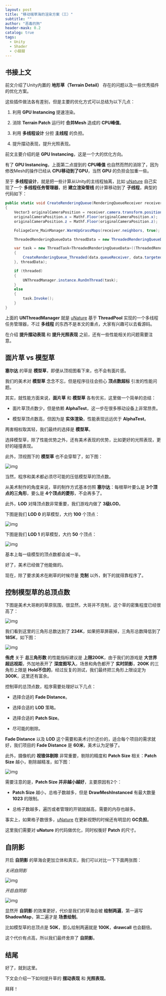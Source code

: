 ```yaml
---
layout: post
title: "移动端草海的渲染方案（三）"
subtitle: ""
author: "恶毒的狗"
header-mask: 0.2
catalog: true
tags:
  - Unity
  - Shader
  - 小甜甜
---
```


## 书接上文

前文介绍了Unity内置的 **地形草（Terrain Detail）** 存在的问题以及一些优秀插件的优化方案。

这些插件做法各有差别，但是主要的优化方式可以总结为以下几点：

1. 利用 **GPU Instancing** 提速渲染。

2. 消除 **Terrain Patch** 运行时 **合并Mesh** 造成的 **CPU峰值**。

3. 利用 **多线程设计** 分担 **主线程** 的负担。

4. 提升摆动表现，提升光照表现。

前文主要介绍的是 **GPU Instancing**，这是一个大的优化方向。

有了 **GPU Instancing**，上面第二点提到的 **CPU峰值** 也自然而然的消除了，因为修改Mesh的操作已经从 **CPU移动到了GPU**，当然 **GPU** 的负担会加重一些。

至于 **多线程设计**，就是把一些计算从Unity的主线程抽离，比如 [uNature](https://assetstore.unity.com/packages/vfx/shaders/unature-gpu-grass-and-interactable-trees-43129?aid=1101l85Tr) 自己实现了一个 **多线程任务管理器**，把 **建立渲染管线** 的计算移动到了 **子线程**，典型的代码如下：

```csharp
public static void CreateRenderingQueue(RenderingQueueReceiver receiver, bool threaded = true)
{
    Vector3 originalCameraPosition = receiver.camera.transform.position + UNStandaloneUtility.GetStreamingAdjuster();
    originalCameraPosition.x = Mathf.Floor(originalCameraPosition.x);
    originalCameraPosition.z = Mathf.Floor(originalCameraPosition.z);

    FoliageCore_MainManager.WarmUpGrassMaps(receiver.neighbors, true);

    ThreadedRenderingQueueData threadData = new ThreadedRenderingQueueData(receiver, originalCameraPosition);

    var task = new ThreadTask<ThreadedRenderingQueueData>((ThreadedRenderingQueueData data) =>
    {
    	CreateRenderingQueue_Threaded(data.queueReceiver, data.targetedManagerInstances, data.originalCameraPosition);
    }, threadData);

    if (threaded)
    {
    	UNThreadManager.instance.RunOnThread(task);
    }
    else
    {
    	task.Invoke();
    }
}
```

上面的 **UNThreadManager** 就是 [uNature](https://assetstore.unity.com/packages/vfx/shaders/unature-gpu-grass-and-interactable-trees-43129?aid=1101l85Tr) 基于 **ThreadPool** 实现的一个多线程任务管理器，不过 **多线程** 的东西不是本文的重点，大家有兴趣可以去看源码。

在介绍 **提升摆动表现** 和 **提升光照表现** 之前，还有一些性能相关的问题需要注意。

## 面片草 vs 模型草

**塞尔达** 的草是 **模型草**，即便从顶视图看下来，也不会有面片感。

我们的美术对 **模型草** 念念不忘，但是程序往往会担心 **顶点数超标** 引发的性能问题。

其实，就性能方面来说，**面片草** 和 **模型草** 各有优劣，这里做一个简单的总结：

+ 面片草顶点数少，但是依赖 **AlphaTest**，这一步在很多移动设备上非常昂贵。

+ 模型草顶点数高，但因为是 **实体渲染**，性能表现远远优于 **AlphaTest**。

两害相权取其轻，我们最终的选择是 **模型草**。

选择模型草，除了性能优势之外，还有美术表现的优势，比如更好的光照表现，更好的碰撞表现。

此外，顶视图下的 **模型草** 也不会穿帮了，如下图：

![img](/img/unity-grass3/screenshot6.png)

当然，程序和美术都必须尽可能的压低模型草的顶点数。

从美术制作的角度来说，草的制作方式基本仿照 **塞尔达**：每根草叶要么是 **3个顶点的三角形**，要么是 **4个顶点的菱形**，不会再多了。

此外，**LOD** 对降顶点数非常重要，我们游戏内做了 **3级LOD**。

下图是我们 **LOD 0** 的草模型，大约 **100** 个顶点：

![img](/img/unity-grass3/screenshot1.png)

下图是我们 **LOD 1** 的草模型，大约 **50** 个顶点：

![img](/img/unity-grass3/screenshot2.png)

基本上每一级模型的顶点数都会减一半。

好了，美术已经做了他能做的。

现在，除了要求美术在刷草的时候尽量 **克制** 以外，剩下的就得靠程序了。

## 控制模型草的总顶点数

下图是美术大哥刷的草原氛围，很显然，大哥并不克制，这个草的密集程度已经很高了：

![img](/img/unity-grass3/screenshot3.png)

我们看到这里的三角形总数达到了 **234K**，如果把草屏蔽掉，三角形总数降低到了 **185K**，如下图：

![img](/img/unity-grass3/screenshot4.png)

**侑虎** 关于 **总三角形数** 的性能指标建议是 **上限200K**，由于我们的游戏是 **大世界超远视距**，外加地表开了 **深度图写入**，场景和角色都开了 **实时阴影**，**200K** 的三角形上限是 **Hold不住的**，经过反复的测试，我们最终把三角形上限设定为 **300K**，这里还有富余。

控制草的总顶点数，程序需要处理好以下几点：

+ 选择合适的 **Fade Distance**。

+ 选择合适的 **LOD** 策略。

+ 选择合适的 **Patch Size**。

+ 尽可能的剔除。

**Fade Distance** 以及 **LOD** 这个需要和美术讨价还价的，适合每个项目的需求就好，我们项目的 **Fade Distance** 是 **60米**，美术认为足够了。

此外，摄像机的 **视锥体剔除** 非常重要，剔除的精度和 **Patch Size** 相关：**Patch Size** 越小，剔除越精准，如下图：

![img](/img/unity-grass3/screenshot5.png)

需要注意的是，**Patch Size 并非越小越好**，主要原因有2个：

+ **Patch Size** 越小，总格子数越多，但是 **DrawMeshInstanced** 有最大数量 **1023** 的限制。

+ 总格子数越多，遍历或者管理的开销就越高，需要的内存也越多。

事实上，如果格子数很多，[uNature](https://assetstore.unity.com/packages/vfx/shaders/unature-gpu-grass-and-interactable-trees-43129?aid=1101l85Tr) 在更新视野的时候还有明显的 **GC负担**。

这里我们需要对 **uNature** 的代码做优化，同时权衡好 **Patch** 的尺寸。

## 自阴影

开启 **自阴影** 的草海会更加立体和真实，我们可以对比一下下面两张图：

*关闭自阴影*

![img](/img/unity-grass3/screenshot7.png)

*开启自阴影*

![img](/img/unity-grass3/screenshot8.png)

显然开 **自阴影** 的效果更好，代价是我们的草海会被 **绘制两遍**，第一遍写 **ShadowMap**，第二遍才是 **场景绘制**。

比如模型草的总顶点是 **50K**，那么绘制两遍就是 **100K**，**drawcall** 也会翻倍。

这个代价有点高，所以我们最终舍弃了 **自阴影**。

## 结尾

好了，就到这里。

下文会介绍一下如何提升草的 **摆动表现** 和 **光照表现**。

拜拜！





































































